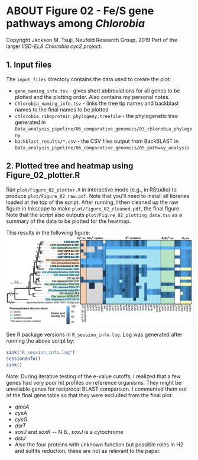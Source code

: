 # ABOUT Figure 02 - Fe/S gene pathways among *Chlorobia*
Copyright Jackson M. Tsuji, Neufeld Research Group, 2019
Part of the larger *IISD-ELA Chlorobia cyc2 project*.

## 1. Input files
The `input_files` directory contains the data used to create the plot:
- `gene_naming_info.tsv` - gives short abbreviations for all genes to be plotted and the plotting order. Also contains my personal notes.
- `Chlorobia_naming_info.tsv` - links the tree tip names and backblast names to the final names to be plotted
- `chlorobia_riboprotein_phylogeny.treefile` - the phylogenetic tree generated in `Data_analysis_pipeline/06_comparative_genomics/03_chlorobia_phylogeny`
- `backblast_results/*.csv` - the CSV files output from BackBLAST in `Data_analysis_pipeline/06_comparative_genomics/05_pathway_analysis`

## 2. Plotted tree and heatmap using Figure_02_plotter.R
Ran `plot/Figure_02_plotter.R` in interactive mode (e.g., in RStudio) to produce `plot/Figure_02_raw.pdf`. Note that you'll need to install all libraries loaded at the top of the script. After running, I then cleaned up the raw figure in Inkscape to make `plot/Figure_02_cleaned.pdf`, the final figure. Note that the script also outputs `plot/Figure_02_plotting_data.tsv` as a summary of the data to be plotted for the heatmap.

This results in the following figure:
![Figure_02](plot/Figure_02_cleaned.png)

See R package versions in `R_session_info.log`. Log was generated after running the above script by:
```R
sink("R_session_info.log")
sessionInfo()
sink()
```

Note: During iterative testing of the e-value cutoffs, I realized that a few genes had very poor hit profiles on reference organisms. They might be unreliable genes for reciprocal BLAST comparison. I commented them out of the final gene table so that they were excluded from the final plot:
- _qmoA_
- _cysA_
- _cysG_
- _dsrT_
- _soxJ_ and _soxK_ -- N.B., _soxJ_ is a cytochrome
- _dsrJ_
- Also the four proteins with unknown function but possible roles in H2 and sulfite reduction; these are not as relevant to the paper.

